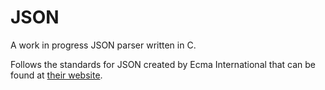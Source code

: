 JSON
====
A work in progress JSON parser written in C.

Follows the standards for JSON created by Ecma International that can be found at [their website](http://www.ecma-international.org/publications/files/ECMA-ST/ECMA-404.pdf).